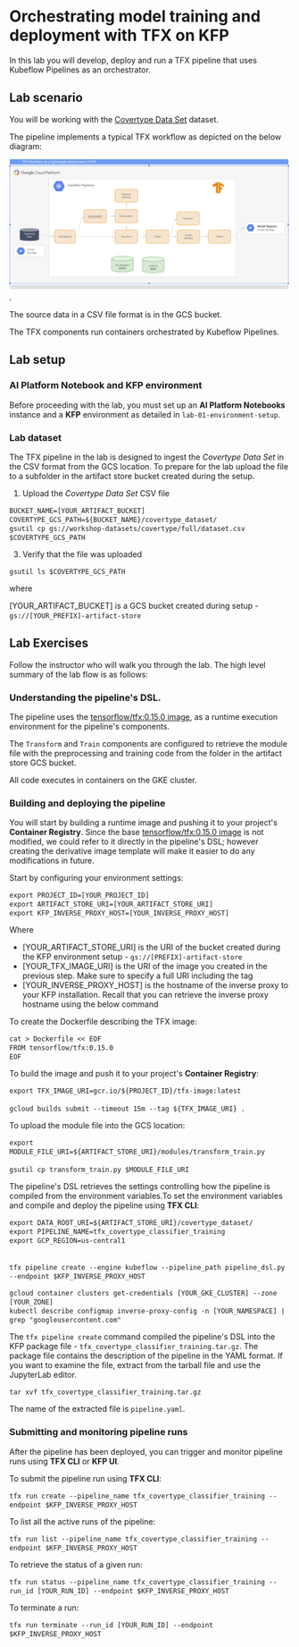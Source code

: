 # Orchestrating model training and deployment with TFX on KFP

In this lab you will develop, deploy and run a TFX pipeline that uses Kubeflow Pipelines as an orchestrator.


## Lab scenario

You will be working with the [Covertype Data Set](https://github.com/jarokaz/mlops-labs/blob/master/datasets/covertype/README.md) dataset. 

The pipeline implements a typical TFX workflow as depicted on the below diagram:

![Lab 03 diagram](../images/lab-03-diagram.png).

The source data in a CSV file format is in the GCS bucket.

The TFX components run containers orchestrated by Kubeflow Pipelines.


## Lab setup

### AI Platform Notebook and KFP environment
Before proceeding with the lab, you must set up an **AI Platform Notebooks** instance and a **KFP** environment as detailed in `lab-01-environment-setup`.

### Lab dataset

The TFX pipeline in the lab is designed to ingest the *Covertype Data Set* in the CSV format from the GCS location. To prepare for the lab  upload the file to a subfolder in the artifact store bucket created during the setup.


1. Upload the *Covertype Data Set* CSV file
```
BUCKET_NAME=[YOUR_ARTIFACT_BUCKET]
COVERTYPE_GCS_PATH=${BUCKET_NAME}/covertype_dataset/
gsutil cp gs://workshop-datasets/covertype/full/dataset.csv $COVERTYPE_GCS_PATH
```
3. Verify that the file was uploaded 
```
gsutil ls $COVERTYPE_GCS_PATH
```
where

[YOUR_ARTIFACT_BUCKET] is a GCS bucket created during setup - `gs://[YOUR_PREFIX]-artifact-store`

## Lab Exercises

Follow the instructor who will walk you through the lab. The high level summary of the lab flow is as follows:

### Understanding the pipeline's DSL.

The pipeline uses the [tensorflow/tfx:0.15.0 image](https://hub.docker.com/r/tensorflow/tfx), as a runtime execution environment for the pipeline's components. 

The `Transform` and `Train` components are configured to retrieve the module file with the preprocessing and training code from the folder in the artifact store GCS bucket.

All code executes in containers on the GKE cluster.



### Building and deploying the pipeline

You will start by building a runtime image and pushing it to your project's **Container Registry**. Since the base [tensorflow/tfx:0.15.0 image](https://hub.docker.com/r/tensorflow/tfx) is not modified, we could refer to it directly in the pipeline's DSL; however creating the derivative image template will make it easier to do any modifications in future.

Start by configuring your environment settings:
```
export PROJECT_ID=[YOUR_PROJECT_ID]
export ARTIFACT_STORE_URI=[YOUR_ARTIFACT_STORE_URI]
export KFP_INVERSE_PROXY_HOST=[YOUR_INVERSE_PROXY_HOST]
```

Where 
- [YOUR_ARTIFACT_STORE_URI] is the URI of the bucket created during the KFP environment setup - `gs://[PREFIX]-artifact-store`
- [YOUR_TFX_IMAGE_URI] is the URI of the image you created in the previous step. Make sure to specify a full URI including the tag
- [YOUR_INVERSE_PROXY_HOST] is the hostname of the inverse proxy to your KFP installation. Recall that you can retrieve the inverse proxy hostname using the below command


To create the Dockerfile describing the TFX image:
```
cat > Dockerfile << EOF
FROM tensorflow/tfx:0.15.0
EOF
```

To build the image and push it to your project's **Container Registry**:
```
export TFX_IMAGE_URI=gcr.io/${PROJECT_ID}/tfx-image:latest

gcloud builds submit --timeout 15m --tag ${TFX_IMAGE_URI} .
```

To upload the module file into the GCS location:
```
export MODULE_FILE_URI=${ARTIFACT_STORE_URI}/modules/transform_train.py

gsutil cp transform_train.py $MODULE_FILE_URI
```

The pipeline's DSL retrieves the settings controlling how the pipeline is compiled from the environment variables.To set the environment variables and compile and deploy the pipeline using  **TFX CLI**:

```
export DATA_ROOT_URI=${ARTIFACT_STORE_URI}/covertype_dataset/
export PIPELINE_NAME=tfx_covertype_classifier_training
export GCP_REGION=us-central1


tfx pipeline create --engine kubeflow --pipeline_path pipeline_dsl.py --endpoint $KFP_INVERSE_PROXY_HOST
```


```
gcloud container clusters get-credentials [YOUR_GKE_CLUSTER] --zone [YOUR_ZONE]
kubectl describe configmap inverse-proxy-config -n [YOUR_NAMESPACE] | grep "googleusercontent.com"
```

The `tfx pipeline create` command compiled the pipeline's DSL into the KFP package file - `tfx_covertype_classifier_training.tar.gz`. The package file contains the description of the pipeline in the YAML format. If you want to examine the file, extract from the tarball file and use the JupyterLab editor.

```
tar xvf tfx_covertype_classifier_training.tar.gz
```

The name of the extracted file is `pipeline.yaml`.


### Submitting and monitoring pipeline runs

After the pipeline has been deployed, you can trigger and monitor pipeline runs using **TFX CLI** or **KFP UI**.

To submit the pipeline run using **TFX CLI**:
```
tfx run create --pipeline_name tfx_covertype_classifier_training --endpoint $KFP_INVERSE_PROXY_HOST
```

To list all the active runs of the pipeline:
```
tfx run list --pipeline_name tfx_covertype_classifier_training --endpoint $KFP_INVERSE_PROXY_HOST
```

To retrieve the status of a given run:
```
tfx run status --pipeline_name tfx_covertype_classifier_training --run_id [YOUR_RUN_ID] --endpoint $KFP_INVERSE_PROXY_HOST
```
 To terminate a run:
 ```
 tfx run terminate --run_id [YOUR_RUN_ID] --endpoint $KFP_INVERSE_PROXY_HOST
 ```


